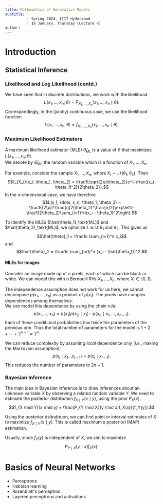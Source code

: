 ```yaml
---
title: Mathematics of Generative Models
subtitle: |
          | Spring 2024, IIIT Hyderabad
          | 18 January, Thursday (Lecture 4)
author:
---
```


# Introduction
## Statistical Inference
### Likelihood and Log Likelihood (contd.)
We have seen that in discrete distributions, we work with the likelihood
$$L(x_1, \dots, x_n; \theta) = P_{X_1, \dots, X_n}(x_1, \dots, x_n \mid \theta).$$
Correspondingly, in the (jointly) continuous case, we use the likelihood function
$$L(x_1, \dots, x_n; \theta) = f_{X_1, \dots, X_n}(x_1, \dots, x_n \mid \theta).$$

### Maximum Likelihood Estimators
A maximum likelihood estimator (MLE) $\hat{\theta}_\text{ML}$ is a value of $\theta$ that maximizes $L(x_1, \dots, x_n; \theta)$.  
We denote by $\hat{\Theta}_\text{ML}$ the random variable which is a function of $X_1, \dots, X_n$.

For example, consider the sample $X_1, \dots, X_n$, where $X_i \sim \mathcal{N}(\theta_1, \theta_2)$. Then
$$f_{X_i}(x_i; \theta_1, \theta_2) = \frac1{\sqrt{2\pi\theta_2}}e^{-\frac{(x_i-\theta_1)^2}{2\theta_2}}.$$
In the $n$-dimensional case, we have therefore
$$L(x_1, \dots, x_n; \theta_1, \theta_2) = \frac1{(2\pi)^\frac{n}2(\theta_2)^\frac{n}2}\exp\left(-\frac1{2\theta_2}\sum_{i=1}^n(x_i - \theta_1)^2\right).$$

To identify the MLEs $\hat{\theta_1}_\text{ML}$ and $\hat{\theta_2}_\text{ML}$, we optimize $L$ w.r.t $\theta_1$ and $\theta_2$. This gives us
$$\hat{\theta}_1 = \frac1n \sum_{i=1}^n x_i$$
and
$$\hat{\theta}_2 = \frac1n \sum_{i=1}^n (x_i - \hat{\theta_1})^2.$$

#### MLEs for Images
Consider an image made up of $n$ pixels, each of which can be black or white. We can model this with $n$ Bernoulli RVs $X_1, \dots, X_n$, where $X_i \in \{0, 1\}$.

The independence assumption does not work for us here; we cannot decompose $p(x_1, \dots, x_n)$ as a product of $p(x_i)$. The pixels have complex dependences among themselves.  
We can model this dependence by using the chain rule:
$$p(x_1, \dots, x_n) = p(x_1)p(x_2 \mid x_1) \cdots p(x_n \mid x_1, \dots, x_{n-1}).$$
Each of these conditional probabilities has twice the parameters of the previous one. Thus the total number of parameters for the model is $1 + 2 + \cdots + 2^{n-1} \approx 2^n$.

We can reduce complexity by assuming *local* dependence only (*i.e.*, making the Markovian assumption):
$$p(x_i \mid x_1 \dots x_{i-1}) = p(x_i \mid x_{i-1}).$$
This reduces the number of parameters to $2n-1$.

### Bayesian Inference
The main idea in Bayesian inference is to draw inferences about an unknown variable $X$ by observing a related random variable $Y$. We need to estimate the posterior distribution $f_{X \mid Y}(x \mid y)$, using the prior $P_X(x)$.
$$f_{X \mid Y}(x \mid y) = \frac{P_{Y \mid X}(y \mid x)f_X(x)}{f_Y(y)}.$$

Using the posterior dsitrubtuon, we can find point or interval estimates of $X$ to maximize $f_{X \mid Y}(x \mid y)$. This is called maximum a posteriori (MAP) estimation.

Usually, since $f_Y(y)$ is independent of $X$, we aim to maximize
$$P_{Y \mid X}(y \mid x)f_X(x).$$

# Basics of Neural Networks
* Perceptrons
* Hebbian learning
* Rosenblatt's perceptron
* Layered perceptrons and activations